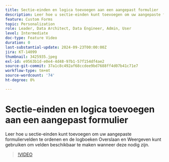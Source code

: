 ```yaml
---
title: Sectie-einden en logica toevoegen aan een aangepast formulier
description: Leer hoe u sectie-einden kunt toevoegen om uw aangepaste formuliervelden te ordenen en de logboeken Overslaan en Weergeven kunt gebruiken om velden beschikbaar te maken wanneer deze nodig zijn.
feature: Custom Forms
topic: Personalization
role: Leader, Data Architect, Data Engineer, Admin, User
level: Intermediate
doc-type: Feature Video
duration: 0
last-substantial-update: 2024-09-23T00:00:00Z
jira: KT-14099
thumbnail: 3425935.jpeg
exl-id: e9563b1d-e0e4-4d48-97b1-57f154df4ae2
source-git-commit: 37a1c8c492af68ccdee9bd7688ff4d07b41c71e7
workflow-type: tm+mt
source-wordcount: '74'
ht-degree: 0%

---
```


# Sectie-einden en logica toevoegen aan een aangepast formulier

Leer hoe u sectie-einden kunt toevoegen om uw aangepaste formuliervelden te ordenen en de logboeken Overslaan en Weergeven kunt gebruiken om velden beschikbaar te maken wanneer deze nodig zijn.

>[!VIDEO](https://video.tv.adobe.com/v/3425935/?quality=12&learn=on)
